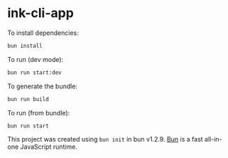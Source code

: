 # ink-cli-app

To install dependencies:

```bash
bun install
```
To run (dev mode):

```bash
bun run start:dev
```

To generate the bundle:
```bash
bun run build
```

To run (from bundle):

```bash
bun run start
```

This project was created using `bun init` in bun v1.2.9. [Bun](https://bun.sh) is a fast all-in-one JavaScript runtime.
